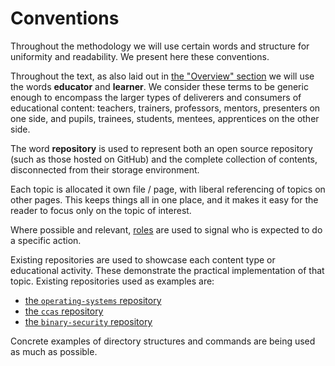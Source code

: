 # Conventions

Throughout the methodology we will use certain words and structure for uniformity and readability.
We present here these conventions.

Throughout the text, as also laid out in [the "Overview" section](../../overview/reading/read.md) we will use the words **educator** and **learner**.
We consider these terms to be generic enough to encompass the larger types of deliverers and consumers of educational content: teachers, trainers, professors, mentors, presenters on one side, and pupils, trainees, students, mentees, apprentices on the other side.

The word **repository** is used to represent both an open source repository (such as those hosted on GitHub) and the complete collection of contents, disconnected from their storage environment.

Each topic is allocated it own file / page, with liberal referencing of topics on other pages.
This keeps things all in one place, and it makes it easy for the reader to focus only on the topic of interest.

Where possible and relevant, [roles](../../../roles/overview/reading/read.md) are used to signal who is expected to do a specific action.

Existing repositories are used to showcase each content type or educational activity.
These demonstrate the practical implementation of that topic.
Existing repositories used as examples are:

- [the `operating-systems` repository](https://github.com/open-education-hub/operating-systems)
- [the `ccas` repository](https://github.com/open-education-hub/ccas)
- [the `binary-security` repository](https://github.com/open-education-hub/binary-security)

Concrete examples of directory structures and commands are being used as much as possible.
